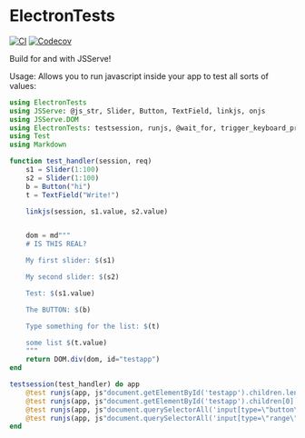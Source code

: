 # ElectronTests

[![CI](https://github.com/beacon-biosignals/ElectronTests.jl/actions/workflows/CI.yml/badge.svg)](https://github.com/beacon-biosignals/ElectronTests.jl/actions/workflows/CI.yml)
[![Codecov](https://codecov.io/gh/beacon-biosignals/ElectronTests.jl/branch/master/graph/badge.svg)](https://codecov.io/gh/beacon-biosignals/ElectronTests.jl)

Build for and with JSServe!

Usage:
Allows you to run javascript inside your app to test all sorts of values:

```julia
using ElectronTests
using JSServe: @js_str, Slider, Button, TextField, linkjs, onjs
using JSServe.DOM
using ElectronTests: testsession, runjs, @wait_for, trigger_keyboard_press
using Test
using Markdown

function test_handler(session, req)
    s1 = Slider(1:100)
    s2 = Slider(1:100)
    b = Button("hi")
    t = TextField("Write!")

    linkjs(session, s1.value, s2.value)


    dom = md"""
    # IS THIS REAL?

    My first slider: $(s1)

    My second slider: $(s2)

    Test: $(s1.value)

    The BUTTON: $(b)

    Type something for the list: $(t)

    some list $(t.value)
    """
    return DOM.div(dom, id="testapp")
end

testsession(test_handler) do app
    @test runjs(app, js"document.getElementById('testapp').children.length") == 1
    @test runjs(app, js"document.getElementById('testapp').children[0].children[0].innerText") == "IS THIS REAL?"
    @test runjs(app, js"document.querySelectorAll('input[type=\"button\"]').length") == 1
    @test runjs(app, js"document.querySelectorAll('input[type=\"range\"]').length") == 2
end
```
